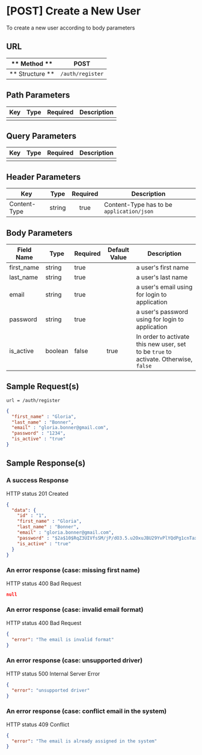 # [POST] Create a New User  

To create a new user according to body parameters

## URL

| ** Method **    | POST                    | 
| --------------- | ----------------------- | 
| ** Structure ** | `/auth/register`        |


## Path Parameters

| Key       | Type      | Required     | Description                     |
| --------- | :-------: | :----------: | ------------------------------- |
|           |           |              |                                 |


## Query Parameters

| Key                | Type      | Required  | Description                   |
| ------------------ | :-------: | :-------: | ----------------------------- |
|                    |           |           |                               |


## Header Parameters

| Key                 | Type       | Required  | Description                                   |
| ------------------- | :--------: | :-------: | --------------------------------------------- |
| Content-Type        | string     | true      | Content-Type has to be `application/json`     |


## Body Parameters

| Field Name | Type    | Required | Default Value   |  Description                                                                          |
| ---------- | ------- | -------- | --------------- | ------------------------------------------------------------------------------------- |
| first_name | string  | true     |                 | a user's first name                                                                   |
| last_name  | string  | true     |                 | a user's last name                                                                    |
| email      | string  | true     |                 | a user's email using for login to application                                         |
| password   | string  | true     |                 | a user's password using for login to application                                      |
| is_active  | boolean | false    | true            | In order to activate this new user, set to be `true` to activate. Otherwise, `false`  |

## Sample Request(s) 
```
url = /auth/register
```
```json
{
  "first_name" : "Gloria",
  "last_name" : "Bonner",
  "email" : "gloria.bonner@gmail.com",
  "password" : "1234",
  "is_active" : "true"
}
```

## Sample Response(s)
### A success Response
HTTP status 201 Created
```json
{
  "data": {
    "id" : "1",
    "first_name" : "Gloria",
    "last_name" : "Bonner",
    "email" : "gloria.bonner@gmail.com",
    "password" : "$2a$10$RqZ3UIVfsSM/jP/dO3.5.u2OxuJBU29YvPlYQdPg1cnTax4D8Ny7C",
    "is_active" : "true"
  }
}
```

### An error response (case: missing first name)
HTTP status 400 Bad Request
```json
null
```

### An error response (case: invalid email format)
HTTP status 400 Bad Request
```json
{
  "error": "The email is invalid format"
}
```

### An error response (case: unsupported driver)
HTTP status 500 Internal Server Error
```json
{
  "error": "unsupported driver"
}
```

### An error response (case: conflict email in the system)
HTTP status 409 Conflict
```json
{
  "error": "The email is already assigned in the system"
}
```
